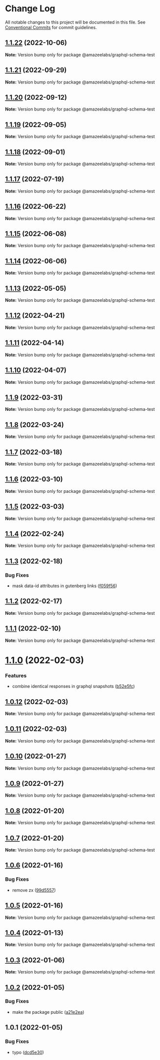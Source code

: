 # Change Log

All notable changes to this project will be documented in this file.
See [Conventional Commits](https://conventionalcommits.org) for commit guidelines.

## [1.1.22](https://github.com/AmazeeLabs/silverback-mono/compare/@amazeelabs/graphql-schema-test@1.1.21...@amazeelabs/graphql-schema-test@1.1.22) (2022-10-06)

**Note:** Version bump only for package @amazeelabs/graphql-schema-test





## [1.1.21](https://github.com/AmazeeLabs/silverback-mono/compare/@amazeelabs/graphql-schema-test@1.1.20...@amazeelabs/graphql-schema-test@1.1.21) (2022-09-29)

**Note:** Version bump only for package @amazeelabs/graphql-schema-test





## [1.1.20](https://github.com/AmazeeLabs/silverback-mono/compare/@amazeelabs/graphql-schema-test@1.1.19...@amazeelabs/graphql-schema-test@1.1.20) (2022-09-12)

**Note:** Version bump only for package @amazeelabs/graphql-schema-test





## [1.1.19](https://github.com/AmazeeLabs/silverback-mono/compare/@amazeelabs/graphql-schema-test@1.1.18...@amazeelabs/graphql-schema-test@1.1.19) (2022-09-05)

**Note:** Version bump only for package @amazeelabs/graphql-schema-test





## [1.1.18](https://github.com/AmazeeLabs/silverback-mono/compare/@amazeelabs/graphql-schema-test@1.1.17...@amazeelabs/graphql-schema-test@1.1.18) (2022-09-01)

**Note:** Version bump only for package @amazeelabs/graphql-schema-test





## [1.1.17](https://github.com/AmazeeLabs/silverback-mono/compare/@amazeelabs/graphql-schema-test@1.1.16...@amazeelabs/graphql-schema-test@1.1.17) (2022-07-19)

**Note:** Version bump only for package @amazeelabs/graphql-schema-test





## [1.1.16](https://github.com/AmazeeLabs/silverback-mono/compare/@amazeelabs/graphql-schema-test@1.1.15...@amazeelabs/graphql-schema-test@1.1.16) (2022-06-22)

**Note:** Version bump only for package @amazeelabs/graphql-schema-test





## [1.1.15](https://github.com/AmazeeLabs/silverback-mono/compare/@amazeelabs/graphql-schema-test@1.1.14...@amazeelabs/graphql-schema-test@1.1.15) (2022-06-08)

**Note:** Version bump only for package @amazeelabs/graphql-schema-test





## [1.1.14](https://github.com/AmazeeLabs/silverback-mono/compare/@amazeelabs/graphql-schema-test@1.1.13...@amazeelabs/graphql-schema-test@1.1.14) (2022-06-06)

**Note:** Version bump only for package @amazeelabs/graphql-schema-test





## [1.1.13](https://github.com/AmazeeLabs/silverback-mono/compare/@amazeelabs/graphql-schema-test@1.1.12...@amazeelabs/graphql-schema-test@1.1.13) (2022-05-05)

**Note:** Version bump only for package @amazeelabs/graphql-schema-test





## [1.1.12](https://github.com/AmazeeLabs/silverback-mono/compare/@amazeelabs/graphql-schema-test@1.1.11...@amazeelabs/graphql-schema-test@1.1.12) (2022-04-21)

**Note:** Version bump only for package @amazeelabs/graphql-schema-test





## [1.1.11](https://github.com/AmazeeLabs/silverback-mono/compare/@amazeelabs/graphql-schema-test@1.1.10...@amazeelabs/graphql-schema-test@1.1.11) (2022-04-14)

**Note:** Version bump only for package @amazeelabs/graphql-schema-test





## [1.1.10](https://github.com/AmazeeLabs/silverback-mono/compare/@amazeelabs/graphql-schema-test@1.1.9...@amazeelabs/graphql-schema-test@1.1.10) (2022-04-07)

**Note:** Version bump only for package @amazeelabs/graphql-schema-test





## [1.1.9](https://github.com/AmazeeLabs/silverback-mono/compare/@amazeelabs/graphql-schema-test@1.1.8...@amazeelabs/graphql-schema-test@1.1.9) (2022-03-31)

**Note:** Version bump only for package @amazeelabs/graphql-schema-test





## [1.1.8](https://github.com/AmazeeLabs/silverback-mono/compare/@amazeelabs/graphql-schema-test@1.1.7...@amazeelabs/graphql-schema-test@1.1.8) (2022-03-24)

**Note:** Version bump only for package @amazeelabs/graphql-schema-test





## [1.1.7](https://github.com/AmazeeLabs/silverback-mono/compare/@amazeelabs/graphql-schema-test@1.1.6...@amazeelabs/graphql-schema-test@1.1.7) (2022-03-18)

**Note:** Version bump only for package @amazeelabs/graphql-schema-test





## [1.1.6](https://github.com/AmazeeLabs/silverback-mono/compare/@amazeelabs/graphql-schema-test@1.1.5...@amazeelabs/graphql-schema-test@1.1.6) (2022-03-10)

**Note:** Version bump only for package @amazeelabs/graphql-schema-test





## [1.1.5](https://github.com/AmazeeLabs/silverback-mono/compare/@amazeelabs/graphql-schema-test@1.1.4...@amazeelabs/graphql-schema-test@1.1.5) (2022-03-03)

**Note:** Version bump only for package @amazeelabs/graphql-schema-test





## [1.1.4](https://github.com/AmazeeLabs/silverback-mono/compare/@amazeelabs/graphql-schema-test@1.1.3...@amazeelabs/graphql-schema-test@1.1.4) (2022-02-24)

**Note:** Version bump only for package @amazeelabs/graphql-schema-test





## [1.1.3](https://github.com/AmazeeLabs/silverback-mono/compare/@amazeelabs/graphql-schema-test@1.1.2...@amazeelabs/graphql-schema-test@1.1.3) (2022-02-18)


### Bug Fixes

* mask data-id attributes in gutenberg links ([f059f56](https://github.com/AmazeeLabs/silverback-mono/commit/f059f56dad7c66d53f5d4b4bb6ab399124639180))





## [1.1.2](https://github.com/AmazeeLabs/silverback-mono/compare/@amazeelabs/graphql-schema-test@1.1.1...@amazeelabs/graphql-schema-test@1.1.2) (2022-02-17)

**Note:** Version bump only for package @amazeelabs/graphql-schema-test





## [1.1.1](https://github.com/AmazeeLabs/silverback-mono/compare/@amazeelabs/graphql-schema-test@1.1.0...@amazeelabs/graphql-schema-test@1.1.1) (2022-02-10)

**Note:** Version bump only for package @amazeelabs/graphql-schema-test





# [1.1.0](https://github.com/AmazeeLabs/silverback-mono/compare/@amazeelabs/graphql-schema-test@1.0.12...@amazeelabs/graphql-schema-test@1.1.0) (2022-02-03)


### Features

* combine identical responses in graphql snapshots ([b52e5fc](https://github.com/AmazeeLabs/silverback-mono/commit/b52e5fc4e6295e62d34863b14ce733a936689fe6))





## [1.0.12](https://github.com/AmazeeLabs/silverback-mono/compare/@amazeelabs/graphql-schema-test@1.0.11...@amazeelabs/graphql-schema-test@1.0.12) (2022-02-03)

**Note:** Version bump only for package @amazeelabs/graphql-schema-test





## [1.0.11](https://github.com/AmazeeLabs/silverback-mono/compare/@amazeelabs/graphql-schema-test@1.0.10...@amazeelabs/graphql-schema-test@1.0.11) (2022-02-03)

**Note:** Version bump only for package @amazeelabs/graphql-schema-test





## [1.0.10](https://github.com/AmazeeLabs/silverback-mono/compare/@amazeelabs/graphql-schema-test@1.0.9...@amazeelabs/graphql-schema-test@1.0.10) (2022-01-27)

**Note:** Version bump only for package @amazeelabs/graphql-schema-test





## [1.0.9](https://github.com/AmazeeLabs/silverback-mono/compare/@amazeelabs/graphql-schema-test@1.0.8...@amazeelabs/graphql-schema-test@1.0.9) (2022-01-27)

**Note:** Version bump only for package @amazeelabs/graphql-schema-test





## [1.0.8](https://github.com/AmazeeLabs/silverback-mono/compare/@amazeelabs/graphql-schema-test@1.0.7...@amazeelabs/graphql-schema-test@1.0.8) (2022-01-20)

**Note:** Version bump only for package @amazeelabs/graphql-schema-test





## [1.0.7](https://github.com/AmazeeLabs/silverback-mono/compare/@amazeelabs/graphql-schema-test@1.0.6...@amazeelabs/graphql-schema-test@1.0.7) (2022-01-20)

**Note:** Version bump only for package @amazeelabs/graphql-schema-test





## [1.0.6](https://github.com/AmazeeLabs/silverback-mono/compare/@amazeelabs/graphql-schema-test@1.0.5...@amazeelabs/graphql-schema-test@1.0.6) (2022-01-16)


### Bug Fixes

* remove zx ([99d5557](https://github.com/AmazeeLabs/silverback-mono/commit/99d5557bc6a5666e5afb1dc01bed8cb66b7c6e26))





## [1.0.5](https://github.com/AmazeeLabs/silverback-mono/compare/@amazeelabs/graphql-schema-test@1.0.4...@amazeelabs/graphql-schema-test@1.0.5) (2022-01-16)

**Note:** Version bump only for package @amazeelabs/graphql-schema-test





## [1.0.4](https://github.com/AmazeeLabs/silverback-mono/compare/@amazeelabs/graphql-schema-test@1.0.3...@amazeelabs/graphql-schema-test@1.0.4) (2022-01-13)

**Note:** Version bump only for package @amazeelabs/graphql-schema-test





## [1.0.3](https://github.com/AmazeeLabs/silverback-mono/compare/@amazeelabs/graphql-schema-test@1.0.2...@amazeelabs/graphql-schema-test@1.0.3) (2022-01-06)

**Note:** Version bump only for package @amazeelabs/graphql-schema-test





## [1.0.2](https://github.com/AmazeeLabs/silverback-mono/compare/@amazeelabs/graphql-schema-test@1.0.1...@amazeelabs/graphql-schema-test@1.0.2) (2022-01-05)


### Bug Fixes

* make the package public ([a21e2ea](https://github.com/AmazeeLabs/silverback-mono/commit/a21e2eae02f1e7051d8145ae4bef0df7cc0d97dc))





## 1.0.1 (2022-01-05)


### Bug Fixes

* typo ([dcd5e30](https://github.com/AmazeeLabs/silverback-mono/commit/dcd5e307421c3a5fc99590fee7211ceaca58da80))
